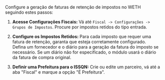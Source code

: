 Configure a geração de faturas de retenção de impostos no WETH seguindo estes passos:

1. **Acesse Configurações Fiscais:** Vá até `Fiscal -> Configurações -> Grupos de Impostos`. Procure por impostos retidos do tipo entrada.

2. **Configure os Impostos Retidos:** Para cada imposto que requer uma fatura de retenção, garanta que esteja corretamente configurado. Defina um fornecedor e o diário para a geração da fatura do imposto se necessário. Se um diário não for especificado, o módulo usará o diário da fatura de compra original.

3. **Definir uma Prefeitura para o ISSQN:** Crie ou edite um parceiro, vá até a aba "Fiscal" e marque a opção "É Prefeitura".